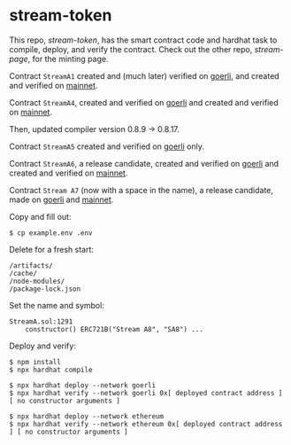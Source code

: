 # stream-token

This repo, *stream-token*, has the smart contract code and hardhat task to compile, deploy, and verify the contract.
Check out the other repo, *stream-page*, for the minting page.

Contract `StreamA1` created and (much later) verified on
[goerli](https://goerli.etherscan.io/tx/0x9cf7ee275596bed911f8a6511ec7dd7a5a4c24c3cb7f14ffc2364bd278ab0b81),
and created and verified on
[mainnet](https://etherscan.io/tx/0xb9a74ee2c1cfeb293a378a8714903ee29d7caa5630a6ea54a3e27c1b032cc5c4).

Contract `StreamA4`, created and verified on
[goerli](https://goerli.etherscan.io/tx/0x622530d34cfb58c44f619e55a286604ef63cb42d2cda760d60dcef1b65ff51da)
and created and verified on
[mainnet](https://etherscan.io/tx/0x3c521562667100ecad679725595698c8f99faa3a620987f6332164b40dd74f34).

Then, updated compiler version 0.8.9 -> 0.8.17.

Contract `StreamA5` created and verified on
[goerli](https://goerli.etherscan.io/tx/0x48a3e863cb9b21f4e1c1dd6bbccdc5f9d149ea62eae90ec30358d2ae4f3032a9)
only.

Contract `StreamA6`, a release candidate, created and verified on
[goerli](https://goerli.etherscan.io/tx/0xa08cf2455597a503785e8d3d8c8d81db924f069d67fe1d5550ae410fb56fd6a4)
and created and verified on
[mainnet](https://etherscan.io/tx/0xd4250c2104de52a0e0dd3df5d4c72a3f9cb7a6b9d558aa839f7d4064eb941dbc).

Contract `Stream A7` (now with a space in the name), a release candidate, made on
[goerli](https://goerli.etherscan.io/tx/0x28fbc25a772e68fda7d13c592a3ddd333f0d256e453b663c7bad1cfcb141fea1)
and
[mainnet](https://etherscan.io/tx/0x76b229ca6d2a1a9144df965043b2f5de7ec15c969899f5434904defdadc7a9d1).

Copy and fill out:

```
$ cp example.env .env
```

Delete for a fresh start:

```
/artifacts/
/cache/
/node-modules/
/package-lock.json
```

Set the name and symbol:

```
StreamA.sol:1291
    constructor() ERC721B("Stream A8", "SA8") ...
```

Deploy and verify:

```
$ npm install
$ npx hardhat compile

$ npx hardhat deploy --network goerli
$ npx hardhat verify --network goerli 0x[ deployed contract address ] [ no constructor arguments ]

$ npx hardhat deploy --network ethereum
$ npx hardhat verify --network ethereum 0x[ deployed contract address ] [ no constructor arguments ]
```
